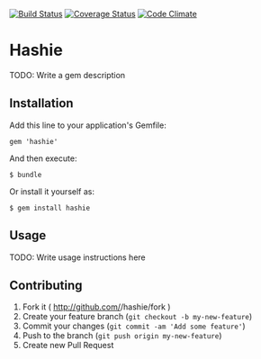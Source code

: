 [![Build Status](https://travis-ci.org/amxsv/hashie.svg?branch=master)](https://travis-ci.org/amxsv/hashie)
[![Coverage Status](https://coveralls.io/repos/amxsv/hashie/badge.png)](https://coveralls.io/r/amxsv/hashie)
[![Code Climate](https://codeclimate.com/github/amxsv/hashie.png)](https://codeclimate.com/github/amxsv/hashie)
# Hashie

TODO: Write a gem description

## Installation

Add this line to your application's Gemfile:

    gem 'hashie'

And then execute:

    $ bundle

Or install it yourself as:

    $ gem install hashie

## Usage

TODO: Write usage instructions here

## Contributing

1. Fork it ( http://github.com/<my-github-username>/hashie/fork )
2. Create your feature branch (`git checkout -b my-new-feature`)
3. Commit your changes (`git commit -am 'Add some feature'`)
4. Push to the branch (`git push origin my-new-feature`)
5. Create new Pull Request
